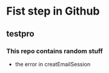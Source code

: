 # Fist step in Github
## testpro
### This repo contains random stuff

- the error in creatEmailSession
